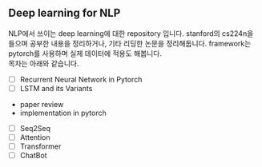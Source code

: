 ## Deep learning for NLP

NLP에서 쓰이는 deep learning에 대한 repository 입니다. stanford의 cs224n을 들으며 공부한 내용을 정리하거나, 기타 리딩한 논문을 정리해둡니다. 
framework는 pytorch를 사용하며 실제 데이터에 적용도 해봅니다.<br>
목차는 아래와 같습니다.

* [ ] Recurrent Neural Network in Pytorch
* [ ] LSTM and its Variants
 * paper review
 * implementation in pytorch
* [ ] Seq2Seq
* [ ] Attention
* [ ] Transformer
* [ ] ChatBot
